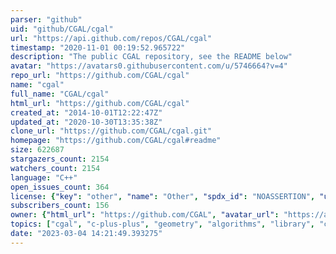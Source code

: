 ```yaml
---
parser: "github"
uid: "github/CGAL/cgal"
url: "https://api.github.com/repos/CGAL/cgal"
timestamp: "2020-11-01 00:19:52.965722"
description: "The public CGAL repository, see the README below"
avatar: "https://avatars0.githubusercontent.com/u/5746664?v=4"
repo_url: "https://github.com/CGAL/cgal"
name: "cgal"
full_name: "CGAL/cgal"
html_url: "https://github.com/CGAL/cgal"
created_at: "2014-10-01T12:22:47Z"
updated_at: "2020-10-30T13:35:38Z"
clone_url: "https://github.com/CGAL/cgal.git"
homepage: "https://github.com/CGAL/cgal#readme"
size: 622687
stargazers_count: 2154
watchers_count: 2154
language: "C++"
open_issues_count: 364
license: {"key": "other", "name": "Other", "spdx_id": "NOASSERTION", "url": null, "node_id": "MDc6TGljZW5zZTA="}
subscribers_count: 156
owner: {"html_url": "https://github.com/CGAL", "avatar_url": "https://avatars0.githubusercontent.com/u/5746664?v=4", "login": "CGAL", "type": "Organization"}
topics: ["cgal", "c-plus-plus", "geometry", "algorithms", "library", "cpp", "template-library", "geometry-processing", "computational-geometry", "triangulation", "mesh-processing", "arrange", "point-cloud", "boolean-operations", "polygon", "meshes", "voronoi-diagram"]
date: "2023-03-04 14:21:49.393275"
---
```

